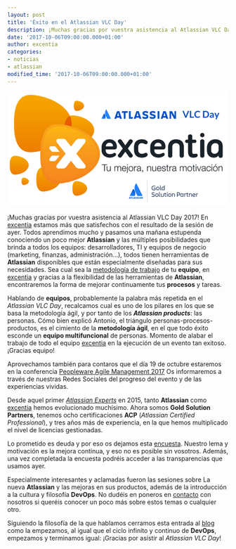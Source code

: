 ```yaml
---
layout: post
title: 'Éxito en el Atlassian VLC Day'
description: ¡Muchas gracias por vuestra asistencia al Atlassian VLC Day 2017!
date: '2017-10-06T09:00:00.000+01:00'
author: excentia
categories: 
- noticias
- atlassian
modified_time: '2017-10-06T09:00:00.000+01:00'
---
```


<img class="center" width="500px" alt="Éxito en el Atlassian VLC Day" title="Evento Atlassian" src="/img/posts/2017-10-06-exito-atlassian-vlc-day.png">

¡Muchas gracias por vuestra asistencia al Atlassian VLC Day 2017! En [excentia](http://www.excentia.es/) estamos más que satisfechos con el resultado de la sesión de ayer. Todos aprendimos mucho y pasamos una mañana estupenda conociendo un poco mejor **Atlassian** y las múltiples posibilidades que brinda a todos los equipos: desarrolladores, TI y equipos de negocio (marketing, finanzas, administración…), todos tienen herramientas de **Atlassian** disponibles que están especialmente diseñadas para sus necesidades. Sea cual sea la [metodología de trabajo](http://www.excentia.es/conoces-la-estrategia-de-la-empresa) de tu **equipo**, en [excentia](http://www.excentia.es/) y gracias a la flexibilidad de las herramientas de **Atlassian**, encontraremos la forma de mejorar continuamente tus **procesos** y tareas. 

Hablando de **equipos**, probablemente la palabra más repetida en el *Atlassian VLC Day*, recalcamos cual es uno de los pilares en los que se basa la metodología ágil,  y por tanto de los ***Atlassian products***: las personas.
Cómo bien explicó Antonio, el triángulo personas-procesos-productos, es el cimiento de la **metodología ágil**, en el que todo éxito esconde  un **equipo multifuncional** de personas. Momento de alabar el trabajo de todo el equipo [excentia](http://www.excentia.es/) en la ejecución de un evento tan exitoso. ¡Gracias equipo! 

Aprovechamos también para contaros que el día 19 de octubre estaremos en la conferencia [Peopleware Agile Management 2017](http://peopleware-agilemanagement.com/ ) Os informaremos a través de nuestras Redes Sociales del progreso del evento y de las experiencias vividas.

Desde aquel primer [*Atlassian Experts*](http://www.excentia.es/excentia-organiza-el-primer-evento ) en 2015, tanto **Atlassian** como [excentia](http://www.excentia.es/) hemos evolucionado muchísimo.  Ahora somos **Gold Solution Partners**, tenemos ocho certificaciones **ACP** (*Atlassian Certified Professional*), y tres años más de experiencia, en la que hemos multiplicado el nivel de licencias gestionadas.

Lo prometido es deuda y por eso os dejamos esta [encuesta](https://survs.com/survey/nyh3n3nj76 ). Nuestro lema y motivación es la mejora continua, y eso no es posible sin vosotros.  Además, una vez completada la encuesta podréis acceder a las transparencias que usamos ayer.

Especialmente interesantes y aclamadas fueron las sesiones sobre La nueva **Atlassian** y las mejoras en sus productos, además de la introducción a la cultura y filosofía **DevOps**. No dudéis en poneros en [contacto](https://jira.excentia.es/servicedesk/customer/portal/12) con nosotros si queréis conocer un poco más sobre estos temas o cualquier otro. 

Siguiendo la filosofía de la que hablamos cerramos esta entrada al [blog](http://www.excentia.es/blog) como la empezamos, al igual que el ciclo infinito y continuo de **DevOps**, empezamos y terminamos igual: ¡Gracias por asistir al *Atlassian VLC Day*! 
